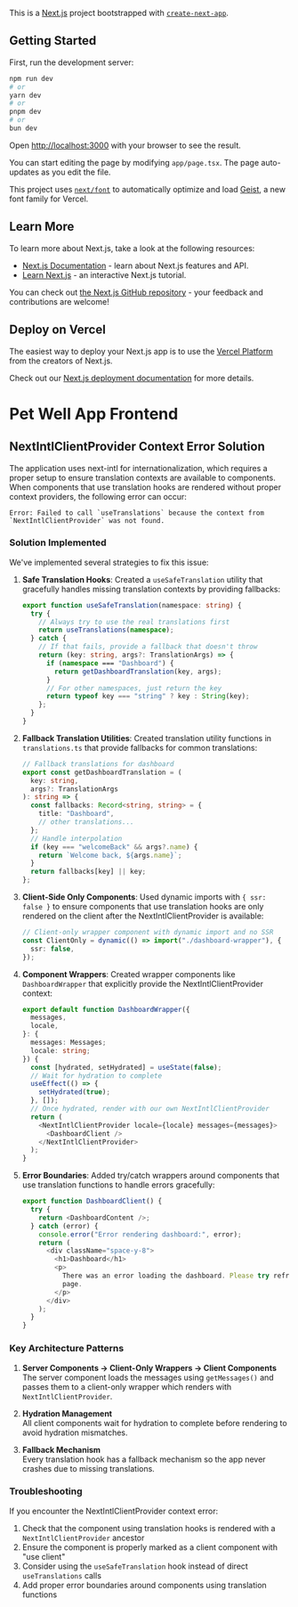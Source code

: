This is a [Next.js](https://nextjs.org) project bootstrapped with [`create-next-app`](https://nextjs.org/docs/app/api-reference/cli/create-next-app).

## Getting Started

First, run the development server:

```bash
npm run dev
# or
yarn dev
# or
pnpm dev
# or
bun dev
```

Open [http://localhost:3000](http://localhost:3000) with your browser to see the result.

You can start editing the page by modifying `app/page.tsx`. The page auto-updates as you edit the file.

This project uses [`next/font`](https://nextjs.org/docs/app/building-your-application/optimizing/fonts) to automatically optimize and load [Geist](https://vercel.com/font), a new font family for Vercel.

## Learn More

To learn more about Next.js, take a look at the following resources:

- [Next.js Documentation](https://nextjs.org/docs) - learn about Next.js features and API.
- [Learn Next.js](https://nextjs.org/learn) - an interactive Next.js tutorial.

You can check out [the Next.js GitHub repository](https://github.com/vercel/next.js) - your feedback and contributions are welcome!

## Deploy on Vercel

The easiest way to deploy your Next.js app is to use the [Vercel Platform](https://vercel.com/new?utm_medium=default-template&filter=next.js&utm_source=create-next-app&utm_campaign=create-next-app-readme) from the creators of Next.js.

Check out our [Next.js deployment documentation](https://nextjs.org/docs/app/building-your-application/deploying) for more details.

# Pet Well App Frontend

## NextIntlClientProvider Context Error Solution

The application uses next-intl for internationalization, which requires a proper setup to ensure translation contexts are available to components. When components that use translation hooks are rendered without proper context providers, the following error can occur:

```
Error: Failed to call `useTranslations` because the context from `NextIntlClientProvider` was not found.
```

### Solution Implemented

We've implemented several strategies to fix this issue:

1. **Safe Translation Hooks**: Created a `useSafeTranslation` utility that gracefully handles missing translation contexts by providing fallbacks:

   ```typescript
   export function useSafeTranslation(namespace: string) {
     try {
       // Always try to use the real translations first
       return useTranslations(namespace);
     } catch {
       // If that fails, provide a fallback that doesn't throw
       return (key: string, args?: TranslationArgs) => {
         if (namespace === "Dashboard") {
           return getDashboardTranslation(key, args);
         }
         // For other namespaces, just return the key
         return typeof key === "string" ? key : String(key);
       };
     }
   }
   ```

2. **Fallback Translation Utilities**: Created translation utility functions in `translations.ts` that provide fallbacks for common translations:

   ```typescript
   // Fallback translations for dashboard
   export const getDashboardTranslation = (
     key: string,
     args?: TranslationArgs
   ): string => {
     const fallbacks: Record<string, string> = {
       title: "Dashboard",
       // other translations...
     };
     // Handle interpolation
     if (key === "welcomeBack" && args?.name) {
       return `Welcome back, ${args.name}`;
     }
     return fallbacks[key] || key;
   };
   ```

3. **Client-Side Only Components**: Used dynamic imports with `{ ssr: false }` to ensure components that use translation hooks are only rendered on the client after the NextIntlClientProvider is available:

   ```typescript
   // Client-only wrapper component with dynamic import and no SSR
   const ClientOnly = dynamic(() => import("./dashboard-wrapper"), {
     ssr: false,
   });
   ```

4. **Component Wrappers**: Created wrapper components like `DashboardWrapper` that explicitly provide the NextIntlClientProvider context:

   ```typescript
   export default function DashboardWrapper({
     messages,
     locale,
   }: {
     messages: Messages;
     locale: string;
   }) {
     const [hydrated, setHydrated] = useState(false);
     // Wait for hydration to complete
     useEffect(() => {
       setHydrated(true);
     }, []);
     // Once hydrated, render with our own NextIntlClientProvider
     return (
       <NextIntlClientProvider locale={locale} messages={messages}>
         <DashboardClient />
       </NextIntlClientProvider>
     );
   }
   ```

5. **Error Boundaries**: Added try/catch wrappers around components that use translation functions to handle errors gracefully:

   ```typescript
   export function DashboardClient() {
     try {
       return <DashboardContent />;
     } catch (error) {
       console.error("Error rendering dashboard:", error);
       return (
         <div className="space-y-8">
           <h1>Dashboard</h1>
           <p>
             There was an error loading the dashboard. Please try refreshing the
             page.
           </p>
         </div>
       );
     }
   }
   ```

### Key Architecture Patterns

1. **Server Components -> Client-Only Wrappers -> Client Components**  
   The server component loads the messages using `getMessages()` and passes them to a client-only wrapper which renders with `NextIntlClientProvider`.

2. **Hydration Management**  
   All client components wait for hydration to complete before rendering to avoid hydration mismatches.

3. **Fallback Mechanism**  
   Every translation hook has a fallback mechanism so the app never crashes due to missing translations.

### Troubleshooting

If you encounter the NextIntlClientProvider context error:

1. Check that the component using translation hooks is rendered with a `NextIntlClientProvider` ancestor
2. Ensure the component is properly marked as a client component with "use client"
3. Consider using the `useSafeTranslation` hook instead of direct `useTranslations` calls
4. Add proper error boundaries around components using translation functions
